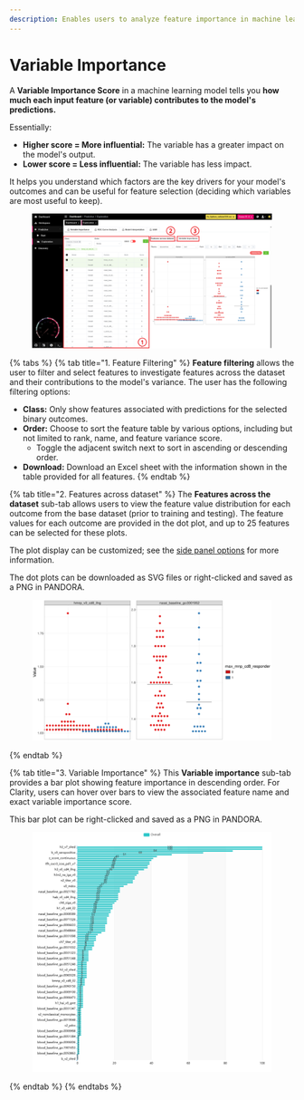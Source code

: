 ```yaml
---
description: Enables users to analyze feature importance in machine learning models.
---
```


# Variable Importance

A **Variable Importance Score** in a machine learning model tells you **how much each input feature (or variable) contributes to the model's predictions.**

Essentially:

* **Higher score = More influential:** The variable has a greater impact on the model's output.
* **Lower score = Less influential:** The variable has less impact.

It helps you understand which factors are the key drivers for your model's outcomes and can be useful for feature selection (deciding which variables are most useful to keep).

<figure><img src="../../../.gitbook/assets/Exploration_Variable Importance_Main_v2-min.png" alt=""><figcaption></figcaption></figure>

{% tabs %}
{% tab title="1. Feature Filtering" %}
**Feature filtering** allows the user to filter and select features to investigate features across the dataset and their contributions to the model's variance. The user has the following filtering options:

* **Class:** Only show features associated with predictions for the selected binary outcomes.
* **Order:** Choose to sort the feature table by various options, including but not limited to rank, name, and feature variance score.
  * Toggle the adjacent switch next to sort in ascending or descending order.
* **Download:** Download an Excel sheet with the information shown in the table provided for all features.
{% endtab %}

{% tab title="2. Features across dataset" %}
The **Features across the dataset** sub-tab allows users to view the feature value distribution for each outcome from the base dataset (prior to training and testing). The feature values for each outcome are provided in the dot plot, and up to 25 features can be selected for these plots.

The plot display can be customized; see the [side panel options](../../discovery/side-panel.md) for more information.

The dot plots can be downloaded as SVG files or right-clicked and saved as a PNG in PANDORA.

<figure><img src="../../../.gitbook/assets/Varaible importance_Features across dataset plots_v3.png" alt=""><figcaption></figcaption></figure>
{% endtab %}

{% tab title="3. Variable Importance" %}
This **Variable importance** sub-tab provides a bar plot showing feature importance in descending order. For Clarity, users can hover over bars to view the associated feature name and exact variable importance score.

This bar plot can be right-clicked and saved as a PNG in PANDORA.

<figure><img src="../../../.gitbook/assets/Varaible importance_Bar plot_whitebackground.png" alt=""><figcaption></figcaption></figure>
{% endtab %}
{% endtabs %}
